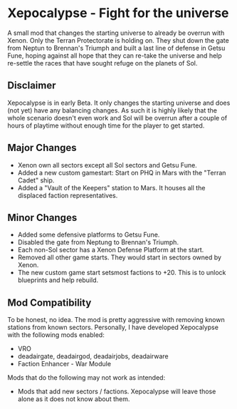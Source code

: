 # Xepocalypse - Fight for the universe

A small mod that changes the starting universe to already be overrun with Xenon.
Only the Terran Protectorate is holding on. They shut down the gate from Neptun to Brennan's Triumph
and built a last line of defense in Getsu Fune, hoping against all hope that they can
re-take the universe and help re-settle the races that have sought refuge on the planets of Sol.

## Disclaimer

Xepocalypse is in early Beta. It only changes the starting universe and does (not yet) have any balancing changes.
As such it is highly likely that the whole scenario doesn't even work and Sol will be overrun after a couple
of hours of playtime without enough time for the player to get started.

## Major Changes

* Xenon own all sectors except all Sol sectors and Getsu Fune.
* Added a new custom gamestart: Start on PHQ in Mars with the "Terran Cadet" ship.
* Added a "Vault of the Keepers" station to Mars. It houses all the displaced faction representatives.

## Minor Changes

* Added some defensive platforms to Getsu Fune.
* Disabled the gate from Neptung to Brennan's Triumph.
* Each non-Sol sector has a Xenon Defense Platform at the start.
* Removed all other game starts. They would start in sectors owned by Xenon.
* The new custom game start setsmost factions to +20. This is to unlock blueprints and help rebuild.

## Mod Compatibility

To be honest, no idea. The mod is pretty aggressive with removing known stations from known sectors.
Personally, I have developed Xepocalypse with the following mods enabled:

  * VRO
  * deadairgate, deadairgod, deadairjobs, deadairware
  * Faction Enhancer - War Module

Mods that do the following may not work as intended:

  * Mods that add new sectors / factions. Xepocalypse will leave those alone as it does not know about them.

